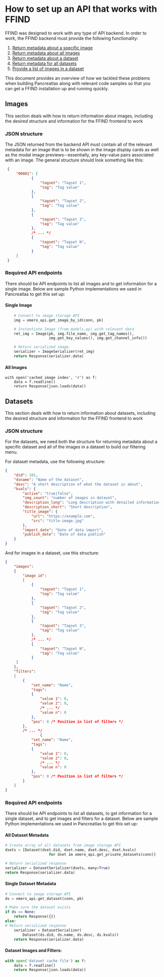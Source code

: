# How to set up an API that works with FFIND
FFIND was designed to work with any type of API backend. In order to work, the FFIND backend must provide the following functionality:

1. [Return metadata about a specific image](#single-image)
2. [Return metadata about all images](#all-images)
3. [Return metadata about a dataset](#all-dataset-metadata)
4. [Return metadata for all datasets](#single-dataset-metadata)
5. [Provide a list of images in a dataset](#dataset-images-and-filters)

This document provides an overview of how we tackled these problems when building Pancreatlas along with relevant code samples so that you can get a FFIND installation up and running quickly.

## Images
This section deals with how to return information about images, including the desired structure and information for the FFIND frontend to work
### JSON structure
The JSON returned from the backend API must contain all of the relevant metadata for an image that is to be shown in the image display cards as well as the modal image previews--essentially, any key-value pairs associated with an image. The general structure should look something like this:

```json
 {
     "00001": [
            {
                "tagset": "Tagset 1",
                "tag": "Tag value"
            },
            {
                "tagset": "Tagset 2",
                "tag": "Tag value"
            },
            {
                "tagset": "Tagset 3",
                "tag": "Tag value"
            },
            /* ... */
            {
                "tagset": "Tagset N",
                "tag": "Tag value"
            }
     ]
 }
```
### Required API endpoints
There should be API endpoints to list all images and to get information for a single image.
Below are sample Python implementations we used in Pancreatlas to get this set up:

#### Single Image
```python
    # Connect to image storage API
    img = omero_api.get_image_by_id(conn, pk)

    # Instantiate Image (from models.py) with relevant data
    ret_img = Image(pk, img.file_name, img.get_tag_names(),
                    img.get_key_values(), img.get_channel_info())

    # Return serialized image.
    serializer = ImageSerializer(ret_img)
    return Response(serializer.data)
```

#### All Images
```
with open('cached image index', 'r') as f:
    data = f.readline()
    return Response(json.loads(data))
```
## Datasets
This section deals with how to return information about datasets, including the desired structure and information for the FFIND frontend to work
### JSON structure
For the datasets, we need both the structure for returning metadata about a specific dataset and all of the images in a dataset to build our filtering menu.

For dataset metadata, use the following structure:
```json
{
    "did": 101,
    "dsname": "Name of the dataset",
    "desc": "A short description of what the dataset is about",
    "kvals": {
        "active": "true|false",
        "img_count": "number of images in dataset",
        "description_long": "Long description with detailed information about the dataset",
        "description_short": "Short description",
        "title_image": {
            "url": "https://example.com",
            "src": "title-image.jpg"
        },
        "import_date": "Date of data import",
        "publish_date": "Date of data publish"
    }
}
```

And for images in a dataset, use this structure:
```json
{
    "images": 
    {
        "image id": 
        [
            {
                "tagset": "Tagset 1",
                "tag": "Tag value"
            },
            {
                "tagset": "Tagset 2",
                "tag": "Tag value"
            },
            {
                "tagset": "Tagset 3",
                "tag": "Tag value"
            },
            /* ... */
            {
                "tagset": "Tagset N",
                "tag": "Tag value"
            }
     ]
    },
    "filters": 
    [
        {
            "set_name": "Name",
            "tags":
            {
                "value 1": 0,
                "value 2": 0,
                /* ... */
                "value n": 0
            },
            "pos": 0 /* Position in list of filters */
        },
        /* ... */
                {
            "set_name": "Name",
            "tags":
            {
                "value 1": 0,
                "value 2": 0,
                /* ... */
                "value n": 0
            },
            "pos": 0 /* Position in list of filters */
        }
    ]
}
```

### Required API endpoints
There should be API endpoints to list all datasets, to get information for a single dataset, and to get images and filters for a dataset.
Below are sample Python implementations we used in Pancreatlas to get this set up:

#### All Dataset Metadata
```python
# Create array of all datasets from image storage API
dsets = [Dataset(dset.did, dset.name, dset.desc, dset.kvals)
                    for dset in omero_api.get_private_datasets(conn)]

# Return serialized response
serializer = DatasetSerializer(dsets, many=True)
return Response(serializer.data)

```

#### Single Dataset Metadata
```python
# Connect to image storage API
ds = omero_api.get_dataset(conn, pk)

# Make sure the dataset exists
if ds == None:
    return Response({})
else:
# Return serialized response 
    serializer = DatasetSerializer(
        Dataset(ds.did, ds.name, ds.desc, ds.kvals))
    return Response(serializer.data)
```

#### Dataset Images and Filters:
```python
with open('dataset cache file') as f:
    data = f.readline()
    return Response(json.loads(data))

```
